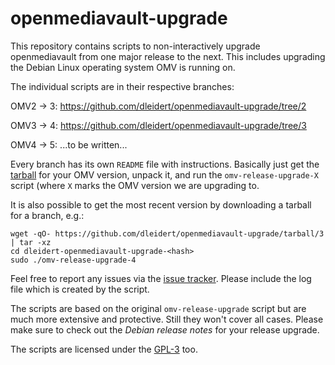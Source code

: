 # openmediavault-upgrade

This repository contains scripts to non-interactively upgrade openmediavault
from one major release to the next. This includes upgrading the Debian Linux
operating system OMV is running on.

The individual scripts are in their respective branches:

OMV2 -> 3: <https://github.com/dleidert/openmediavault-upgrade/tree/2>

OMV3 -> 4: <https://github.com/dleidert/openmediavault-upgrade/tree/3>

OMV4 -> 5: ...to be written...

Every branch has its own `README` file with instructions. Basically just get
the [tarball] for your OMV version, unpack it, and run the
`omv-release-upgrade-X` script (where `X` marks the OMV version we are
upgrading to.

[tarball]: https://github.com/dleidert/openmediavault-upgrade/releases

It is also possible to get the most recent version by downloading a tarball
for a branch, e.g.:

```
wget -qO- https://github.com/dleidert/openmediavault-upgrade/tarball/3 | tar -xz
cd dleidert-openmediavault-upgrade-<hash>
sudo ./omv-release-upgrade-4
```

Feel free to report any issues via the [issue tracker]. Please include the log
file which is created by the script.

[issue tracker]: https://github.com/dleidert/openmediavault-upgrade/issues

The scripts are based on the original `omv-release-upgrade` script but are much
more extensive and protective. Still they won't cover all cases. Please make
sure to check out the _Debian release notes_ for your release upgrade.

The scripts are licensed under the [GPL-3](LICENSE) too.

<!-- vim: set tw=79 ts=2 sw=2 ai si et: -->

